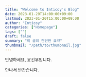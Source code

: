 ```yaml
---
title: "Welcome to Inticoy's Blog"
date: 2023-01-20T14:00:00+09:00
lastmod: 2023-01-20T15:00:00+09:00
author: "Inticoy"
categories: ["Homepage"]
tags: [""]
draft: false
summary: "이 글의 간단한 요약"
thumbnail: "/path/to/thumbnail.jpg"
---
```


안녕하세요, 윤건우입니다.

만나서 반갑습니다.
